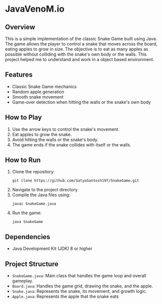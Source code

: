 # JavaVenoM.io

## Overview

This is a simple implementation of the classic Snake Game built using Java. The game allows the player to control a snake that moves across the board, eating apples to grow in size. The objective is to eat as many apples as possible without colliding with the snake's own body or the walls. This project helped me to understand and work in a object based environment.

## Features
- Classic Snake Game mechanics
- Random apple generation
- Smooth snake movement
- Game-over detection when hitting the walls or the snake's own body

## How to Play
1. Use the arrow keys to control the snake's movement.
2. Eat apples to grow the snake.
3. Avoid hitting the walls or the snake's body.
4. The game ends if the snake collides with itself or the walls.

## How to Run
1. Clone the repository:
   ```
   git clone https://github.com/SatyaSantosh197/SnakeGame.git
   ```
2. Navigate to the project directory.
3. Compile the Java files using:
   ```
   javac SnakeGame.java
   ```
4. Run the game:
   ```
   java SnakeGame
   ```

## Dependencies
- Java Development Kit (JDK) 8 or higher

## Project Structure
- `SnakeGame.java`: Main class that handles the game loop and overall gameplay.
- `Board.java`: Handles the game grid, drawing the snake, and the apple.
- `Snake.java`: Represents the snake, its movement, and growth logic.
- `Apple.java`: Represents the apple that the snake eats
